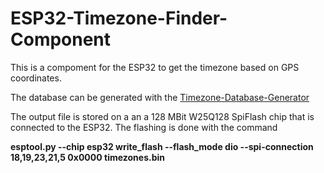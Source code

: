# ESP32-Timezone-Finder-Component

This is a compoment for the ESP32 to get the timezone based on GPS coordinates. 


The database can be generated with the [Timezone-Database-Generator](https://github.com/HarryVienna/Timezone-Database-Generator)

The output file is stored on a an a 128 MBit W25Q128 SpiFlash chip that is connected to the ESP32. The flashing is done with the
command 

**esptool.py --chip esp32 write_flash --flash_mode dio  --spi-connection 18,19,23,21,5 0x0000 timezones.bin**




